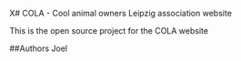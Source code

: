 X# COLA - Cool animal owners Leipzig association website

This is the open source project for the COLA website

##Authors
Joel
